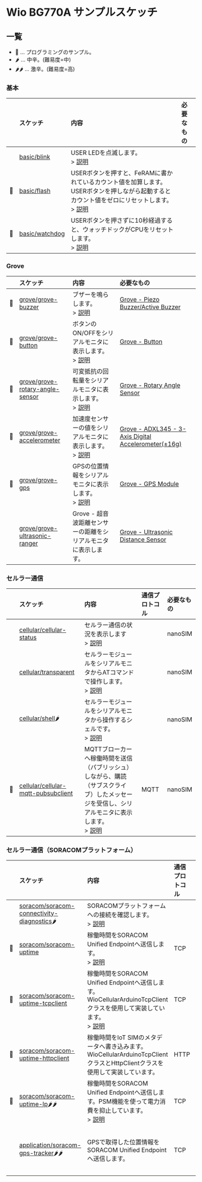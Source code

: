 # Wio BG770A サンプルスケッチ

## 一覧

* 📝 ... プログラミングのサンプル。
* 🌶️ ... 中辛。(難易度=中)
* 🌶️🌶️ ... 激辛。(難易度=高)

### 基本

||スケッチ|内容|必要なもの|
|:--|:--|:--|:--|
||[basic/blink](https://github.com/SeeedJP/wio_cellular/tree/main/examples/basic/blink)|USER LEDを点滅します。<br>> [説明](examples/basic/blink.md)||
|📝|[basic/flash](https://github.com/SeeedJP/wio_cellular/tree/main/examples/basic/flash)|USERボタンを押すと、FeRAMに書かれているカウント値を加算します。USERボタンを押しながら起動するとカウント値をゼロにリセットします。<br>> [説明](examples/basic/flash.md)||
|📝|[basic/watchdog](https://github.com/SeeedJP/wio_cellular/tree/main/examples/basic/watchdog)|USERボタンを押さずに10秒経過すると、ウォッチドックがCPUをリセットします。<br>> [説明](examples/basic/watchdog.md)||

### Grove

||スケッチ|内容|必要なもの|
|:--|:--|:--|:--|
|📝|[grove/grove-buzzer](https://github.com/SeeedJP/wio_cellular/tree/main/examples/grove/grove-buzzer)|ブザーを鳴らします。<br>> [説明](examples/grove/grove-buzzer.md)|[Grove - Piezo Buzzer/Active Buzzer](https://www.seeedstudio.com/Grove-Buzzer.html)|
|📝|[grove/grove-button](https://github.com/SeeedJP/wio_cellular/tree/main/examples/grove/grove-button)|ボタンのON/OFFをシリアルモニタに表示します。<br>> [説明](examples/grove/grove-button.md)|[Grove - Button](https://www.seeedstudio.com/Grove-Button.html)|
|📝|[grove/grove-rotary-angle-sensor](https://github.com/SeeedJP/wio_cellular/tree/main/examples/grove/grove-rotary-angle-sensor)|可変抵抗の回転量をシリアルモニタに表示します。<br>> [説明](examples/grove/grove-rotary-angle-sensor.md)|[Grove - Rotary Angle Sensor](https://www.seeedstudio.com/Grove-Rotary-Angle-Sensor.html)|
|📝|[grove/grove-accelerometer](https://github.com/SeeedJP/wio_cellular/tree/main/examples/grove/grove-accelerometer)|加速度センサーの値をシリアルモニタに表示します。<br>> [説明](examples/grove/grove-accelerometer.md)|[Grove - ADXL345 - 3-Axis Digital Accelerometer(±16g)](https://www.seeedstudio.com/Grove-3-Axis-Digital-Accelerometer-16g.html)|
|📝|[grove/grove-gps](https://github.com/SeeedJP/wio_cellular/tree/main/examples/grove/grove-gps)|GPSの位置情報をシリアルモニタに表示します。<br>> [説明](examples/grove/grove-gps.md)|[Grove - GPS Module](https://www.seeedstudio.com/Grove-GPS-Module.html)|
||[grove/grove-ultrasonic-ranger](https://github.com/SeeedJP/wio_cellular/tree/main/examples/grove/grove-ultrasonic-ranger)|Grove - 超音波距離センサーの距離をシリアルモニタに表示します。|[Grove - Ultrasonic Distance Sensor](https://www.seeedstudio.com/Grove-Ultrasonic-Distance-Sensor.html)|

### セルラー通信

||スケッチ|内容|通信プロトコル|必要なもの|
|:--|:--|:--|:--|:--|
||[cellular/cellular-status](https://github.com/SeeedJP/wio_cellular/tree/main/examples/cellular/cellular-status)|セルラー通信の状況を表示します<br>> [説明](examples/cellular/cellular-status.md)||nanoSIM|
||[cellular/transparent](https://github.com/SeeedJP/wio_cellular/tree/main/examples/cellular/transparent)|セルラーモジュールをシリアルモニタからATコマンドで操作します。<br>> [説明](examples/cellular/transparent.md)||nanoSIM|
||[cellular/shell](https://github.com/SeeedJP/wio_cellular/tree/main/examples/cellular/shell)🌶️|セルラーモジュールをシリアルモニタから操作するシェルです。<br>> [説明](examples/cellular/shell.md)||nanoSIM|
|📝|[cellular/cellular-mqtt-pubsubclient](https://github.com/SeeedJP/wio_cellular/tree/main/examples/cellular/cellular-mqtt-pubsubclient)|MQTTブローカーへ稼働時間を送信（パブリッシュ）しながら、購読（サブスクライブ）したメッセージを受信し、シリアルモニタに表示します。<br>> [説明](examples/cellular/cellular-mqtt-pubsubclient.md)|MQTT|nanoSIM|

### セルラー通信（SORACOMプラットフォーム）

||スケッチ|内容|通信プロトコル|必要なもの|
|:--|:--|:--|:--|:--|
||[soracom/soracom-connectivity-diagnostics](https://github.com/SeeedJP/wio_cellular/tree/main/examples/soracom/soracom-connectivity-diagnostics)🌶️|SORACOMプラットフォームへの接続を確認します。<br>> [説明](examples/soracom/soracom-connectivity-diagnostics.md)||SORACOM Air for セルラー|
|📝|[soracom/soracom-uptime](https://github.com/SeeedJP/wio_cellular/tree/main/examples/soracom/soracom-uptime)|稼働時間をSORACOM Unified Endpointへ送信します。<br>> [説明](examples/soracom/soracom-uptime.md)|TCP|SORACOM Air for セルラー|
|📝|[soracom/soracom-uptime-tcpclient](https://github.com/SeeedJP/wio_cellular/tree/main/examples/soracom/soracom-uptime-tcpclient)|稼働時間をSORACOM Unified Endpointへ送信します。<br>WioCellularArduinoTcpClientクラスを使用して実装しています。<br>> [説明](examples/soracom/soracom-uptime-tcpclient.md)|TCP|SORACOM Air for セルラー|
|📝|[soracom/soracom-uptime-httpclient](https://github.com/SeeedJP/wio_cellular/tree/main/examples/soracom/soracom-uptime-httpclient)|稼働時間をIoT SIMのメタデータへ書き込みます。<br>WioCellularArduinoTcpClientクラスとHttpClientクラスを使用して実装しています。|HTTP|SORACOM Air for セルラー|
|📝|[soracom/soracom-uptime-lp](https://github.com/SeeedJP/wio_cellular/tree/main/examples/soracom/soracom-uptime-lp)🌶️🌶️|稼働時間をSORACOM Unified Endpointへ送信します。PSM機能を使って電力消費を抑止しています。<br>> [説明](examples/soracom/soracom-uptime-lp.md)|TCP|SORACOM Air for セルラー|
||[application/soracom-gps-tracker](https://github.com/SeeedJP/wio_cellular/tree/main/examples/application/soracom-gps-tracker)🌶️🌶️|GPSで取得した位置情報をSORACOM Unified Endpointへ送信します。|TCP|[Grove - GPS Module](https://www.seeedstudio.com/Grove-GPS-Module.html)<br>SORACOM Air for セルラー|
